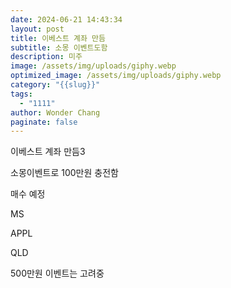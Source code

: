 ```yaml
---
date: 2024-06-21 14:43:34
layout: post
title: 이베스트 계좌 만듬
subtitle: 소몽 이벤트도함
description: 미주
image: /assets/img/uploads/giphy.webp
optimized_image: /assets/img/uploads/giphy.webp
category: "{{slug}}"
tags:
  - "1111"
author: Wonder Chang
paginate: false
---
```

이베스트 계좌 만듬3

소몽이벤트로 100만원 충전함

매수 예정

MS

APPL

QLD

500만원 이벤트는 고려중